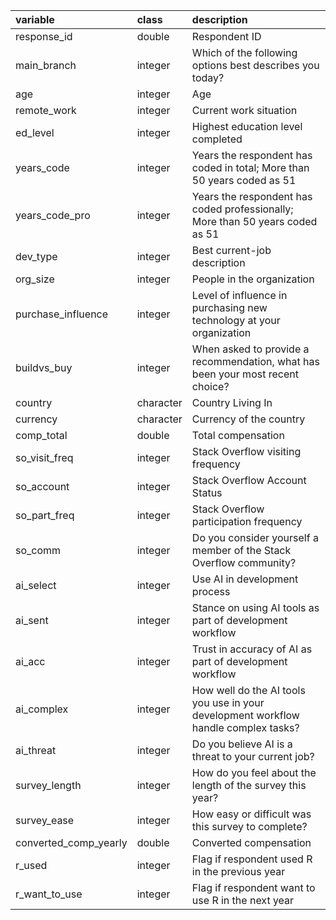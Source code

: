 | variable              | class     | description                                                                         |
|:--------------------------|:-----------------|:--------------------------|
| response_id           | double    | Respondent ID                                                                       |
| main_branch           | integer   | Which of the following options best describes you today?                            |
| age                   | integer   | Age                                                                                 |
| remote_work           | integer   | Current work situation                                                              |
| ed_level              | integer   | Highest education level completed                                                   |
| years_code            | integer   | Years the respondent has coded in total; More than 50 years coded as 51                 |
| years_code_pro        | integer   | Years the respondent has coded professionally; More than 50 years coded as 51                 |
| dev_type              | integer   | Best current-job description                                                        |
| org_size              | integer   | People in the organization                                                          |
| purchase_influence    | integer   | Level of influence in purchasing new technology at your organization                |
| buildvs_buy           | integer   | When asked to provide a recommendation, what has been your most recent choice?      |
| country               | character | Country Living In                                                                   |
| currency              | character | Currency of the country                                                             |
| comp_total            | double    | Total compensation                                                                  |
| so_visit_freq         | integer   | Stack Overflow visiting frequency                                                   |
| so_account            | integer   | Stack Overflow Account Status                                                       |
| so_part_freq          | integer   | Stack Overflow participation frequency                                              |
| so_comm               | integer   | Do you consider yourself a member of the Stack Overflow community?                  |
| ai_select             | integer   | Use AI in development process                                                       |
| ai_sent               | integer   | Stance on using AI tools as part of development workflow                            |
| ai_acc                | integer   | Trust in accuracy of AI as part of development workflow                             |
| ai_complex            | integer   | How well do the AI tools you use in your development workflow handle complex tasks? |
| ai_threat             | integer   | Do you believe AI is a threat to your current job?                                  |
| survey_length         | integer   | How do you feel about the length of the survey this year?                           |
| survey_ease           | integer   | How easy or difficult was this survey to complete?                                  |
| converted_comp_yearly | double    | Converted compensation                                                              |
| r_used                | integer   | Flag if respondent used R in the previous year                                      |
| r_want_to_use         | integer   | Flag if respondent want to use R in the next year                                   |
